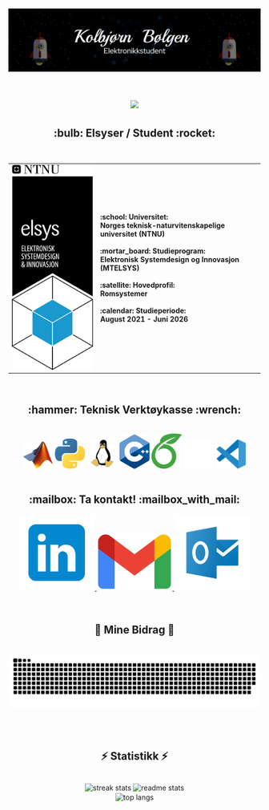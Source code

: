 <h1 align="center">
    <img src="https://github.com/SkaugJr/SkaugJr/blob/main/gif/github_banner.gif" />
</h1>

<h1 align="center">
    <img src="https://readme-typing-svg.demolab.com?font=Fira+Code&weight=500&size=60&pause=1000&color=0598ce&random=false&width=1200&height=110&lines=Hei+sann!;Mitt+navn+er+Kolbj%C3%B8rn+B%C3%B8lgen.;Velkommen+til+Github-profile+min!" />
</h1>

<h2 align="center">
  :bulb:  Elsyser / Student :rocket:
</h2>
<br/>

<div align="center">
  <table cellpadding="0" cellspacing="0" border="0" margin="0">
    <tr>
      <td width="35%">
        <a href="https://www.ntnu.no/studier/mtelsys"> 
          <img src="https://github.com/SkaugJr/SkaugJr/blob/main/Bilder/elsys_pos_staaende_ntnu.png" alt="Elsys_logo">
        </a>
      </td>
      <td width="65%">
        <b>:school: Universitet: <br> Norges teknisk-naturvitenskapelige universitet (NTNU)</b>
        <br><br>
        <b>:mortar_board: Studieprogram: <br> Elektronisk Systemdesign og Innovasjon (MTELSYS)</b>
        <br><br>
        <b>:satellite: Hovedprofil: <br> Romsystemer </b>
        <br><br>
        <b>:calendar: Studieperiode: <br> August 2021 - Juni 2026 </b>
      </td> 
    </tr>
  </table>
</div>




<br/>
<h2 align="center">:hammer: Teknisk Verktøykasse :wrench:</h2>
<br/>
<div align="center">
<img src=https://github.com/SkaugJr/SkaugJr/blob/main/Bilder/Matlab_Logo.png width=12% /> <img src=https://github.com/SkaugJr/SkaugJr/blob/main/Bilder/Python_logo.png width=12% /> <img src=https://github.com/SkaugJr/SkaugJr/blob/main/Bilder/linux_logo.png width=12% /> <img src=https://github.com/SkaugJr/SkaugJr/blob/main/Bilder/C%2B%2B_logo.png width=12% /> <img src=https://github.com/SkaugJr/SkaugJr/blob/main/Bilder/Overleaf_logo.png width=12% />  <img src=https://github.com/SkaugJr/SkaugJr/blob/main/Bilder/Github_logo2.png width=12% /> <img src=https://github.com/SkaugJr/SkaugJr/blob/main/Bilder/vscode_logo.png width=12% />
</div>

<br/>


<h2 align="center"> :mailbox:  Ta kontakt! :mailbox_with_mail: </h2>
<div align="center">
    <a href=https://www.linkedin.com/in/kolbjørn-bølgen-572b942b5/>
      <img src='https://github.com/SkaugJr/SkaugJr/blob/main/Bilder/linkedin_logo2.png' alt='linkedin' width=30%> 
    </a>
    <a href=mailto:skaugjr@gmail.com>
      <img src='https://github.com/SkaugJr/SkaugJr/blob/main/Bilder/gmail_logo.png' alt='gmail' width=30%>
    </a>
    <a href=mailto:kolbjosk@stud.ntnu.no>
      <img src='https://github.com/SkaugJr/SkaugJr/blob/main/Bilder/outlook_logo.png' alt='microsoftoutlook' width=30%>
    </a>
</div>
<br/><br/>

<div align="center">
  <h2>🐍 Mine Bidrag 🐍</h2>
  <br>
  <img alt="snake eating my contributions" src="https://raw.githubusercontent.com/SkaugJr/SkaugJr/output/github-contribution-grid-snake-dark.svg" />
  
  <br/><br/>
</div>

<h2 align="center">⚡ Statistikk ⚡</h2>
<br>
<div align=center>
  <img width=40% src="https://streak-stats.demolab.com?user=SkaugJr&count_private=true&theme=react&locale=no&border_radius=10" alt="streak stats"/>
  <img width=50% src="https://github-readme-stats-salesp07.vercel.app/api?username=SkaugJr&count_private=true&show_icons=true&theme=react&rank_icon=github&border_radius=10" alt="readme stats" />
  <br/>
  <img width=45% align="center" src="https://github-readme-stats-salesp07.vercel.app/api/top-langs/?username=SkaugJr&hide=HTML&langs_count=8&layout=compact&theme=react&border_radius=10&size_weight=0.5&count_weight=0.5&exclude_repo=github-readme-stats" alt="top langs" />
</div>
